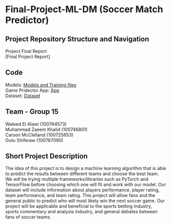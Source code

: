 # Final-Project-ML-DM (Soccer Match Predictor) 



## Project Repository Structure and Navigation<br>


Project Final Report<br>
[Final Project Report]


## Code<br>
Models:  [Models and Training files](https://github.com/Waleed20210/Final-Project-Machine-Learning-and-Data-Mining/blob/main/models-20230402T043848Z-001.zip) <br>
Game Pridector App: [App](https://github.com/Waleed20210/Final-Project-Machine-Learning-and-Data-Mining/tree/main/Game%20Predictor%20app) <br>
Dataset: [Dataset](https://github.com/Waleed20210/Final-Project-Machine-Learning-and-Data-Mining/tree/main/Dataset/archive%20(1)) <br> 





## Team - Group 15
Waleed El Alawi (100764573)<br> 
Muhammad Zaeem Khalid (100746801)<br>
Carson McClelland (100725653)<br>
Gutu Shiferaw (100767090)<br>

## Short Project Description
The idea of this project is to design a machine learning algorithm that is able to predict the results between different teams and choose the best team. We will be trying multiple frameworks/libraries such as PyTorch and TensorFlow before choosing which one will fit and work with our model. Our dataset will include information about players performance, player rating, team performance, and team rating. This project will allow fans and the general public to predict who will most likely win the next soccer game. Our project will be applicable and beneficial to the sports betting industry, sports commentary and analysis industry, and general debates between fans of soccer teams.
